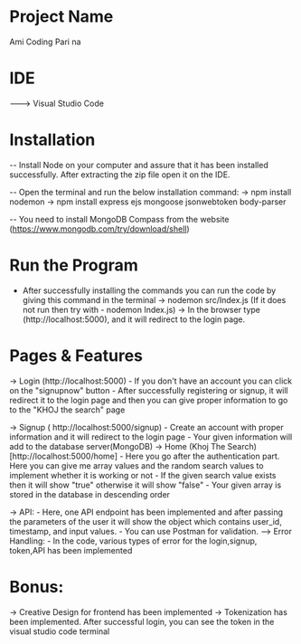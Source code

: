 # Project Name
Ami Coding Pari na

# IDE
  ---> Visual Studio Code
  
# Installation 
  -- Install Node on your computer and assure that it has been installed successfully. After extracting the zip file open it on the IDE.
  
  -- Open the terminal and run the below installation command:
          -> npm install nodemon
          -> npm install express ejs mongoose jsonwebtoken body-parser
          
  -- You need to install MongoDB Compass from the website (https://www.mongodb.com/try/download/shell)
  # Run the Program 
   - After successfully installing the commands you can run the code by giving this command in the terminal
         -> nodemon src/Index.js (If it does not run then try with - nodemon Index.js)
         -> In the browser type (http://localhost:5000), and it will redirect to the login page.
# Pages & Features
  -> Login (http://localhost:5000)
      - If you don't have an account you can click on the "signupnow" button 
      - After successfully registering or signup, it will redirect it to the login page and then you can give proper information to go to the "KHOJ the search" page
  
  -> Signup ( http://localhost:5000/signup) 
      - Create an account with proper information and it will redirect to the login page
      - Your given information will add to the database server(MongoDB)
  -> Home (Khoj The Search) [http://localhost:5000/home]
      - Here you go after the authentication part. Here you can give me array values and the random search values to implement whether it is working or not
      - If the given search value exists then it will show "true" otherwise it will show "false"
      - Your given array is stored in the database in descending order
      
  -> API: 
      - Here, one API endpoint has been implemented and after passing the parameters of the user it will show the object which contains user_id, timestamp, and input values.
      - You can use Postman for validation.
  --> Error Handling: 
      - In the code, various types of error for the login,signup, token,API has been implemented
# Bonus:
  -> Creative Design for frontend has been implemented
  -> Tokenization has been implemented. After successful login, you can see the token in the visual studio code terminal
  
